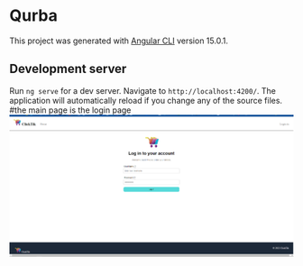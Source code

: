 # Qurba

This project was generated with [Angular CLI](https://github.com/angular/angular-cli) version 15.0.1.
## Development server

Run `ng serve` for a dev server. Navigate to `http://localhost:4200/`. The application will automatically reload if you change any of the source files.
#the main page is the login page 
![plot](./src/assets/Gitimg/1.PNG)
